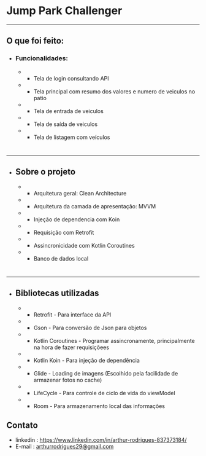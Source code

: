 # Jump Park Challenger

* * *

## O que foi feito:

+ ### Funcionalidades:
    * - Tela de login consultando API
    * - Tela principal com resumo dos valores e numero de veiculos no patio
    * - Tela de entrada de veiculos
    * - Tela de saída de veiculos
    * - Tela de listagem com veículos
#
* * *
+ ## Sobre o projeto
    * - Arquitetura geral: Clean Architecture
    * - Arquitetura da camada de apresentação: MVVM
    * - Injeção de dependencia com Koin
    * - Requisição com Retrofit
    * - Assincronicidade com Kotlin Coroutines
    * - Banco de dados local
#
* * *
* ## Bibliotecas utilizadas
    * - Retrofit - Para interface da API
    * - Gson - Para conversão de Json para objetos
    * - Kotlin Coroutines - Programar assincronamente, principalmente na hora de fazer requisiçõees
    * - Kotlin Koin - Para injeção de dependência
    * - Glide - Loading de imagens (Escolhido pela facilidade de armazenar fotos no cache)
    * - LifeCycle - Para controle de ciclo de vida do viewModel
    * - Room - Para armazenamento local das informações
    

## Contato
* linkedin : https://www.linkedin.com/in/arthur-rodrigues-837373184/
* E-mail : arthurrodrigues29@gmail.com

